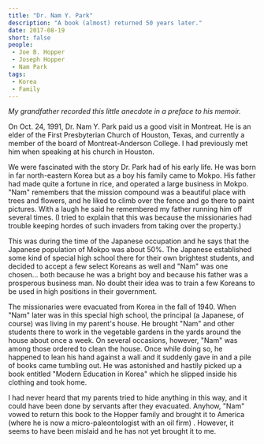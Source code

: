 ```yaml
---
title: "Dr. Nam Y. Park"
description: "A book (almost) returned 50 years later."
date: 2017-08-19
short: false
people:
 - Joe B. Hopper
 - Joseph Hopper
 - Nam Park
tags:
 - Korea
 - Family
---
```


_My grandfather recorded this little anecdote in a preface to his memoir._

On Oct. 24, 1991, Dr. Nam Y. Park paid us a good visit in Montreat. He is an elder of the First Presbyterian Church of Houston, Texas, and currently a member of the board of Montreat-Anderson College. I had previously met him when speaking at his church in Houston.

We were fascinated with the story Dr. Park had of his early life. He was born in far north-eastern Korea but as a boy his family came to Mokpo. His father had made quite a fortune in rice, and operated a large business in Mokpo. "Nam" remembers that the mission compound was a beautiful place with trees and flowers, and he liked to climb over the fence and go there to paint pictures. With a laugh he said he remembered my father running him off several times. (I tried to explain that this was because the missionaries had trouble keeping hordes of such invaders from taking over the property.)

This was during the time of the Japanese occupation and he says that the Japanese population of Mokpo was about 50%. The Japanese established some kind of special high school there for their own brightest students, and decided to accept a few select Koreans as well and "Nam" was one chosen... both because he was a bright boy and because his father was a prosperous business man. No doubt their idea was to train a few Koreans to be used in high positions in their government.

The missionaries were evacuated from Korea in the fall of 1940. When "Nam" later was in this special high school, the principal (a Japanese, of course) was living in my parent's house. He brought "Nam" and other students there to work in the vegetable gardens in the yards around the house about once a week. On several occasions, however, "Nam" was among those ordered to clean the house. Once while doing so, he happened to lean his hand against a wall and it suddenly gave in and a pile of books came tumbling out. He was astonished and hastily picked up a book entitled "Modern Education in Korea" which he slipped inside his clothing and took home.

I had never heard that my parents tried to hide anything in this way, and it could have been done by servants after they evacuated. Anyhow, "Nam" vowed to return this book to the Hopper family and brought it to America (where he is now a micro-paleontologist with an oil firm) . However, it seems to have been mislaid and he has not yet brought it to me.
